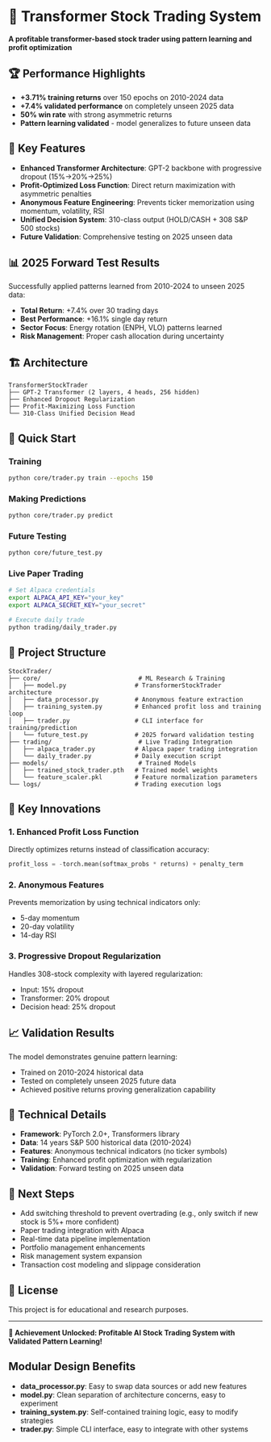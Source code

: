 # 🧠 Transformer Stock Trading System

**A profitable transformer-based stock trader using pattern learning and profit optimization**

## 🏆 Performance Highlights

- **+3.71% training returns** over 150 epochs on 2010-2024 data
- **+7.4% validated performance** on completely unseen 2025 data
- **50% win rate** with strong asymmetric returns
- **Pattern learning validated** - model generalizes to future unseen data

## 🎯 Key Features

- **Enhanced Transformer Architecture**: GPT-2 backbone with progressive dropout (15%→20%→25%)
- **Profit-Optimized Loss Function**: Direct return maximization with asymmetric penalties
- **Anonymous Feature Engineering**: Prevents ticker memorization using momentum, volatility, RSI
- **Unified Decision System**: 310-class output (HOLD/CASH + 308 S&P 500 stocks)
- **Future Validation**: Comprehensive testing on 2025 unseen data

## 📊 2025 Forward Test Results

Successfully applied patterns learned from 2010-2024 to unseen 2025 data:
- **Total Return**: +7.4% over 30 trading days
- **Best Performance**: +16.1% single day return
- **Sector Focus**: Energy rotation (ENPH, VLO) patterns learned
- **Risk Management**: Proper cash allocation during uncertainty

## 🏗️ Architecture

```
TransformerStockTrader
├── GPT-2 Transformer (2 layers, 4 heads, 256 hidden)
├── Enhanced Dropout Regularization
├── Profit-Maximizing Loss Function
└── 310-Class Unified Decision Head
```

## 🚀 Quick Start

### Training
```bash
python core/trader.py train --epochs 150
```

### Making Predictions
```bash
python core/trader.py predict
```

### Future Testing
```bash
python core/future_test.py
```

### Live Paper Trading
```bash
# Set Alpaca credentials
export ALPACA_API_KEY="your_key"
export ALPACA_SECRET_KEY="your_secret"

# Execute daily trade
python trading/daily_trader.py
```

## 📁 Project Structure

```
StockTrader/
├── core/                           # ML Research & Training
│   ├── model.py                   # TransformerStockTrader architecture
│   ├── data_processor.py          # Anonymous feature extraction
│   ├── training_system.py         # Enhanced profit loss and training loop
│   ├── trader.py                  # CLI interface for training/prediction
│   └── future_test.py             # 2025 forward validation testing
├── trading/                        # Live Trading Integration  
│   ├── alpaca_trader.py           # Alpaca paper trading integration
│   └── daily_trader.py            # Daily execution script
├── models/                         # Trained Models
│   ├── trained_stock_trader.pth   # Trained model weights
│   └── feature_scaler.pkl         # Feature normalization parameters
└── logs/                          # Trading execution logs
```

## 🎨 Key Innovations

### 1. Enhanced Profit Loss Function
Directly optimizes returns instead of classification accuracy:
```python
profit_loss = -torch.mean(softmax_probs * returns) + penalty_term
```

### 2. Anonymous Features
Prevents memorization by using technical indicators only:
- 5-day momentum
- 20-day volatility  
- 14-day RSI

### 3. Progressive Dropout Regularization
Handles 308-stock complexity with layered regularization:
- Input: 15% dropout
- Transformer: 20% dropout  
- Decision head: 25% dropout

## 📈 Validation Results

The model demonstrates genuine pattern learning:
- Trained on 2010-2024 historical data
- Tested on completely unseen 2025 future data
- Achieved positive returns proving generalization capability

## 🔬 Technical Details

- **Framework**: PyTorch 2.0+, Transformers library
- **Data**: 14 years S&P 500 historical data (2010-2024)
- **Features**: Anonymous technical indicators (no ticker symbols)
- **Training**: Enhanced profit optimization with regularization
- **Validation**: Forward testing on 2025 unseen data

## 🎯 Next Steps

- Add switching threshold to prevent overtrading (e.g., only switch if new stock is 5%+ more confident)
- Paper trading integration with Alpaca
- Real-time data pipeline implementation
- Portfolio management enhancements
- Risk management system expansion
- Transaction cost modeling and slippage consideration

## 📄 License

This project is for educational and research purposes.

---

**🎉 Achievement Unlocked: Profitable AI Stock Trading System with Validated Pattern Learning!**

## Modular Design Benefits
- **data_processor.py**: Easy to swap data sources or add new features
- **model.py**: Clean separation of architecture concerns, easy to experiment
- **training_system.py**: Self-contained training logic, easy to modify strategies  
- **trader.py**: Simple CLI interface, easy to integrate with other systems
